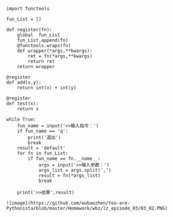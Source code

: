 ```
import functools

fun_List = []

def register(fn):
    global  fun_List
    fun_List.append(fn)
    @functools.wraps(fn)
    def wrapper(*args,**kwargs):
        ret = fn(*args,**kwargs)
        return ret
    return wrapper

@register
def add(x,y):
    return int(x) + int(y)

@register
def test(x):
    return x

while True:
    fun_name = input('>>输入指令：')
    if fun_name == 'q':
        print('退出')
        break
    result = 'default'
    for fn in fun_List:
        if fun_name == fn.__name__:
            args = input('>>输入参数：')
            args_list = args.split(',')
            result = fn(*args_list)
            break

    print('>>结果',result)
 ```
    ![image](https://github.com/wubaozhen/You-are-Pythonista/blob/master/Homework/wbz/lz_episode_03/03_02.PNG)
